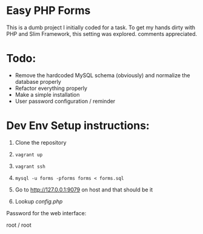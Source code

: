 # Easy PHP Forms

This is a dumb project I initially coded for a task.
To get my hands dirty with PHP and Slim Framework, this setting was explored.
comments appreciated.

# Todo:

- Remove the hardcoded MySQL schema (obviously) and normalize the database properly
- Refactor everything properly
- Make a simple installation 
- User password configuration / reminder


# Dev Env Setup instructions:

1. Clone the repository
2. `vagrant up`
3. `vagrant ssh`
4. `mysql -u forms -pforms forms < forms.sql`
5. Go to http://127.0.0.1:9079 on host and that should be it

6. Lookup *config.php*

Password for the web interface: 

root / root